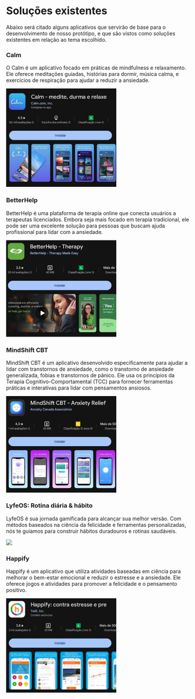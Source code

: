 # Soluções existentes
Abaixo será citado alguns aplicativos que servirão de base para o desenvolvimento de nosso protótipo, e que são vistos como soluções existentes em relação ao tema escolhido.
### Calm
O Calm é um aplicativo focado em práticas de mindfulness e relaxamento. Ele oferece meditações guiadas, histórias para dormir, música calma, e exercícios de respiração para ajudar a reduzir a ansiedade.

<img src="https://github.com/Ghostdoce/IHC2/blob/442708915abd2fb197a182353d4e3de8f442f174/docs/1.%20Proposta/images/Captura%20de%20tela%202024-11-06%20155758.png" width="300">

### BetterHelp
BetterHelp é uma plataforma de terapia online que conecta usuários a terapeutas licenciados. Embora seja mais focado em terapia tradicional, ele pode ser uma excelente solução para pessoas que buscam ajuda profissional para lidar com a ansiedade.

<img src="https://github.com/Ghostdoce/IHC2/blob/6e9899a1dbe1ebed1bd5d24f93cb0ed2f437f35a/docs/1.%20Proposta/images/better.jpg" width="300">

### MindShift CBT
MindShift CBT é um aplicativo desenvolvido especificamente para ajudar a lidar com transtornos de ansiedade, como o transtorno de ansiedade generalizada, fobias e transtornos de pânico. Ele usa os princípios da Terapia Cognitivo-Comportamental (TCC) para fornecer ferramentas práticas e interativas para lidar com pensamentos ansiosos.

<img src="https://github.com/Ghostdoce/IHC2/blob/a3658f7d296020fc476c8ba0ec6f738d07d097c4/docs/1.%20Proposta/images/Captura%20de%20tela%202024-11-06%20155842.png" width="300">

### LyfeOS: Rotina diária & hábito
LyfeOS é sua jornada gamificada para alcançar sua melhor versão. Com métodos baseados na ciência da felicidade e ferramentas personalizadas, nós te guiamos para construir hábitos duradouros e rotinas saudáveis.

<img src="https://github.com/user-attachments/assets/b6ba729e-8618-4661-9e2b-1712e4a96b20" width="300">

### Happify
Happify é um aplicativo que utiliza atividades baseadas em ciência para melhorar o bem-estar emocional e reduzir o estresse e a ansiedade. Ele oferece jogos e atividades para promover a felicidade e o pensamento positivo.

<img src="https://github.com/Ghostdoce/IHC2/blob/29e75c1a05c017ced1473dae8dfb0efb9d275d57/docs/1.%20Proposta/images/Captura%20de%20tela%202024-11-06%20155857.png" width="300">
